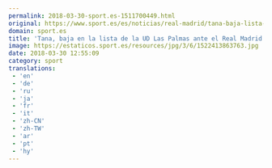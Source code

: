 ```yaml
---
permalink: 2018-03-30-sport.es-1511700449.html
original: https://www.sport.es/es/noticias/real-madrid/tana-baja-lista-las-palmas-ante-real-madrid-6724969?utm_source=rss-noticias&utm_medium=feed&utm_campaign=real-madrid
domain: sport.es
title: 'Tana, baja en la lista de la UD Las Palmas ante el Real Madrid'
image: https://estaticos.sport.es/resources/jpg/3/6/1522413863763.jpg
date: 2018-03-30 12:55:09
category: sport
translations: 
 - 'en'
 - 'de'
 - 'ru'
 - 'ja'
 - 'fr'
 - 'it'
 - 'zh-CN'
 - 'zh-TW'
 - 'ar'
 - 'pt'
 - 'hy'
---
```


